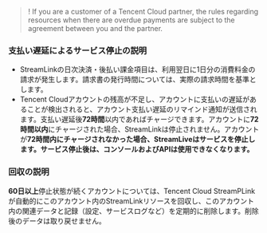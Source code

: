 >! If you are a customer of a Tencent Cloud partner, the rules regarding resources when there are overdue payments are subject to the agreement between you and the partner.

### 支払い遅延によるサービス停止の説明
- StreamLinkの日次決済・後払い課金項目は、利用翌日に1日分の消費料金の請求が発生します。請求書の発行時間については、実際の請求時間を基準とします。
- Tencent Cloudアカウントの残高が不足し、アカウントに支払いの遅延があることが検出されると、アカウント支払い遅延のリマインド通知が送信されます。支払い遅延後**72時間**以内であればチャージできます。アカウントに**72時間以内**にチャージされた場合、StreamLinkは停止されません。アカウントが**72時間内にチャージされなかった場合、StreamLiveはサービスを停止します。サービス停止後は、コンソールおよびAPIは使用できなくなります。**


### 回収の説明
**60日以上**停止状態が続くアカウントについては、Tencent Cloud StreamPLinkが自動的にこのアカウント内のStreamLinkリソースを回収し、このアカウント内の関連データと記録（設定、サービスログなど）を定期的に削除します。削除後のデータは取り戻せません。
